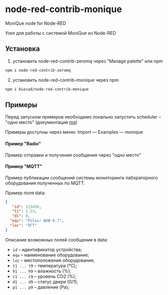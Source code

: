 # node-red-contrib-monique
MoniQue node for Node-RED

Узел для работы с системой MoniQue из Node-RED

## Установка

1) установить node-red-contrib-zeromq через "Manage palette" или npm
```bash
npm i node-red-contrib-zeromq
```

2) установить node-red-contrib-monique через npm
```bash
npm i biocad/node-red-contrib-monique
```

## Примеры

Перед запуском примеров необходимо локально запустить scheduler – "одно место" (документация [mq](https://github.com/biocad/mq))

Примеры доступны через меню: Import — Examples — monique

#### Пример "Radio"

Пример отправки и получения сообщения через "одно место"

#### Пример "MQTT"

Пример публикации сообщений системы мониторинга лабораторного оборудования полученных по MQTT.

Пример поля data:
```json
{
   "id": 123456,
   "t1": 1.23,
   "d1": 0,
  "equ": "Polair ШХФ-0.7",
  "loc": "ЛГТ"
}
```

Описание возможных полей сообщения в data:
  * `id` – идентификатор устройства;
  * `equ` – наименование оборудование;
  * `loc` – местоположение оборудования;
  * `t1 ... t9` – температура (°С);
  * `h1 ... h9` – влажность (%);
  * `c1 ... c9` – уровень CO2 (%);
  * `d1 ... d9` – статус двери (0/1);
  * `p1 ... p9` – давление (Pa);
